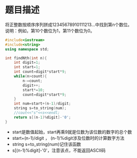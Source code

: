 # 题目描述
将正整数按顺序序列拼成12345678910111213...中找到第n个数位。  
说明：例如，第10个数位为1，第11个数位为0。
```c++
#include<iostream>
#include<string>
using namespace std;

int findNth(int n){
    int digit=1;
    int start=1;
    int count=digit*start*9;
    while(n>count){
        n-=count;
        digit++;
        start*=10;
        count=digit*start*9;
    }
    int num=start+(n-1)/digit;
    string s=to_string(num);
    //cout<<"s"<<s<<endl;
    return s[(n-1)%digit]-'0';
}
```
- start是数值起始，start再乘9就是位数为该位数的数字的总个数
- start+(n-1)/digit ， (n-1)%digit涉及位数时的计算数字方法
- string s=to_string(num)记住该函数
- s[(n-1)%digit]-'0'，注意该点，不能返回ASCII码

